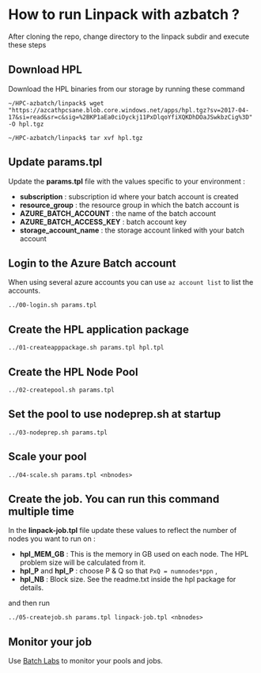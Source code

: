 # How to run Linpack with azbatch ?

After cloning the repo, change directory to the linpack subdir and execute these steps

## Download HPL

Download the HPL binaries from our storage by running these command

    ~/HPC-azbatch/linpack$ wget "https://azcathpcsane.blob.core.windows.net/apps/hpl.tgz?sv=2017-04-17&si=read&sr=c&sig=%2BKP1aEa0ciOyckj11PxDlqoYfiXQKDhDOaJSwkbzCig%3D" -O hpl.tgz
    
    ~/HPC-azbatch/linpack$ tar xvf hpl.tgz


## Update **params.tpl**
Update the **params.tpl** file with the values specific to your environment :

* **subscription** : subscription id where your batch account is created
* **resource_group** : the resource group in which the batch account is 
* **AZURE_BATCH_ACCOUNT** : the name of the batch account
* **AZURE_BATCH_ACCESS_KEY** : batch account key
* **storage_account_name** : the storage account linked with your batch account



## Login to the Azure Batch account
When using several azure accounts you can use `az account list` to list the accounts.

    ../00-login.sh params.tpl


## Create the HPL application package


    ../01-createapppackage.sh params.tpl hpl.tpl


## Create the HPL Node Pool

    ../02-createpool.sh params.tpl


## Set the pool to use nodeprep.sh at startup

    ../03-nodeprep.sh params.tpl

## Scale your pool

    ../04-scale.sh params.tpl <nbnodes>


## Create the job. You can run this command multiple time

In the __linpack-job.tpl__ file update these values to reflect the number of nodes you want to run on :

* **hpl_MEM_GB** : This is the memory in GB used on each node. The HPL problem size will be calculated from it. 
* **hpl_P** and **hpl_P** : choose P & Q so that `PxQ = numnodes*ppn` ,
* **hpl_NB** : Block size. See the readme.txt inside the hpl package for details.

and then run


    ../05-createjob.sh params.tpl linpack-job.tpl <nbnodes>


## Monitor your job

Use [Batch Labs](https://azure.github.io/BatchLabs/) to monitor your pools and jobs. 

